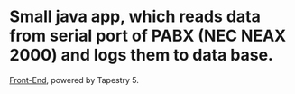# Small java app, which reads data from serial port of PABX (NEC NEAX 2000) and logs them to data base.

[Front-End](https://github.com/wbauer/neaxlog-front), powered by Tapestry 5.
